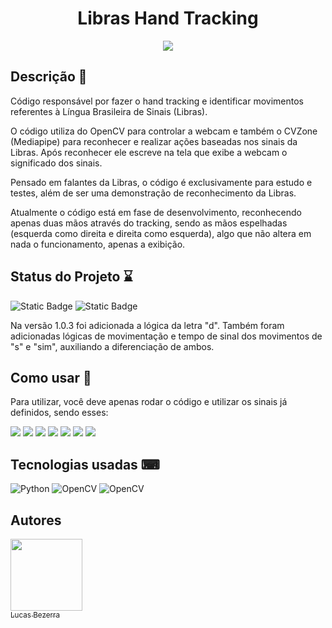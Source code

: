 <div align="center">
  <h1>Libras Hand Tracking</h1>
  <img align="middle" src=https://github.com/lucaslfb/WebScrapingAirBnb/assets/128868356/2925b5f5-e24b-4cce-b7f7-d1df15632a9e>
</div>



<h2>Descrição 📃</h2>
<p>Código responsável por fazer o hand tracking e identificar movimentos referentes à Língua Brasileira de Sinais (Libras).</p>

<p>O código utiliza do OpenCV para controlar a webcam e também o CVZone (Mediapipe) para reconhecer e realizar ações baseadas
  nos sinais da Libras. Após reconhecer ele escreve na tela que exibe a webcam o significado dos sinais.</p>

<p>Pensado em falantes da Libras, o código é exclusivamente para estudo e testes, além de ser uma demonstração de reconhecimento
  da Libras.</p>

<p>Atualmente o código está em fase de desenvolvimento, reconhecendo apenas duas mãos através do tracking, sendo as mãos
  espelhadas (esquerda como direita e direita como esquerda), algo que não altera em nada o funcionamento, apenas a exibição.</p>

<h2>Status do Projeto ⌛</h2>
   
 ![Static Badge](https://img.shields.io/badge/Status-building-orange)
 ![Static Badge](https://img.shields.io/badge/Version-v1.0.3-blue)

 <p>Na versão 1.0.3 foi adicionada a lógica da letra "d". Também foram adicionadas lógicas de movimentação e tempo de sinal dos
   movimentos de "s" e "sim", auxiliando a diferenciação de ambos.</p>

<h2>Como usar 👣</h2>
<p>Para utilizar, você deve apenas rodar o código e utilizar os sinais já definidos, sendo esses:</p>

<p>
  <img src=https://github.com/user-attachments/assets/725c9769-bb98-4339-bf45-8b0d6e60b499>
  <img src=https://github.com/lucaslfb/WebScrapingAirBnb/assets/128868356/85aea485-5c8c-425c-8f29-a834bb619f6a>
  <img src=https://github.com/lucaslfb/WebScrapingAirBnb/assets/128868356/7f807ed2-102f-41b6-96e9-370c9721be63>
  <img src=https://github.com/lucaslfb/WebScrapingAirBnb/assets/128868356/0a60bcbb-35eb-415d-af4c-41cacfa42414>
  <img src=https://github.com/lucaslfb/WebScrapingAirBnb/assets/128868356/b0561d92-1a86-4026-b01b-9aaa6ba4e976>
  <img src=https://github.com/lucaslfb/WebScrapingAirBnb/assets/128868356/51dfb2d3-0ff8-4450-bc4d-cbb36ee4de40>
  <img src=https://github.com/lucaslfb/WebScrapingAirBnb/assets/128868356/e9cd8158-1d4b-475f-8af3-00ce794e2941>
</p>
  
<h2>Tecnologias usadas ⌨</h2>
  
 ![Python](https://img.shields.io/badge/python-3670A0?style=for-the-badge&logo=python&logoColor=ffdd54) ![OpenCV](https://img.shields.io/badge/opencv-%23white.svg?style=for-the-badge&logo=opencv&logoColor=white) ![OpenCV](https://img.shields.io/badge/mediapipe-%23white.svg?style=for-the-badge&logo=google&logoColor=white&color=blue)

<h2>Autores</h2>

[<img loading="lazy" src="https://avatars.githubusercontent.com/u/128868356?s=400&u=e46a4a066ab7c8789bb2ba1d68758a5471565aec&v=4" width=115><br><sub>Lucas Bezerra</sub>](https://github.com/lucaslfb)
